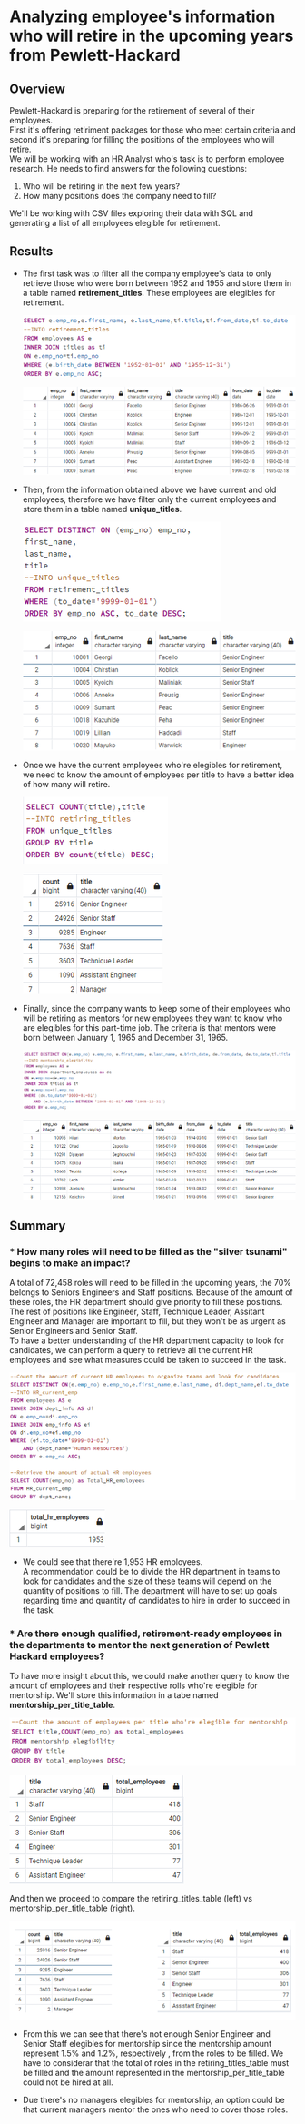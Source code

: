 # Analyzing employee's information who will retire in the upcoming years from Pewlett-Hackard

## Overview

Pewlett-Hackard is preparing for the retirement of several of their employees.<br/>
First it's offering retiriment packages for those who meet certain criteria and second it's preparing for filling the positions of the employees who will retire.<br/>
We will be working with an HR Analyst who's task is to perform employee research. He needs to find answers for the following questions:

1. Who will be retiring in the next few years?
2. How many positions does the company need to fill?

We'll be working with CSV files exploring their data with SQL and generating a list of all employees elegible for retirement.

## Results

* The first task was to filter all the company employee's data to only retrieve those who were born between 1952 and 1955 and store them in a table named __retirement_titles__. These employees are elegibles for retirement.

    ![](resources/retirement_title_code.png)

    ![](resources/retirement_title_table.png)

* Then, from the information obtained above we have current and old employees, therefore we have filter only the current employees and store them in a table named __unique_titles__.

    ![](resources/unique_title_code.png)

    ![](resources/unique_title_table.png)

* Once we have the current employees who're elegibles for retirement, we need to know the amount of employees per title to have a better idea of how many will retire.

    ![](resources/retiring_titles_code.png)

    ![](resources/retiring_titles_table.png)

* Finally, since the company wants to keep some of their employees who will be retiring as mentors for new employees they want to know who are elegibles for this part-time job. The criteria is that mentors were born between January 1, 1965 and December 31, 1965.

    ![](resources/mentorship_elegibility_code.png)

    ![](resources/mentorship_elegibility_table.png)

## Summary

### * How many roles will need to be filled as the "silver tsunami" begins to make an impact?

A total of 72,458 roles will need to be filled in the upcoming years, the 70% belongs to Seniors Engineers and Staff positions. Because of the amount of these roles, the HR department should give priority to fill these positions.<br/>
The rest of positions like Engineer, Staff, Technique Leader, Assitant Engineer and Manager are important to fill, but they won't be as urgent as Senior Engineers and Senior Staff.<br/>
To have a better understanding of the HR department capacity to look for candidates, we can perform a query to retrieve all the current HR employees and see what measures could be taken to succeed in the task.

![](resources/current_hr_emp.png)

![](resources/count_hr.png)

- We could see that there're 1,953 HR employees.<br/>
A recommendation could be to divide the HR department in teams to look for candidates and the size of these teams will depend on the quantity of positions to fill. The department will have to set up goals regarding time and quantity of candidates to hire in order to succeed in the task.

### * Are there enough qualified, retirement-ready employees in the departments to mentor the next generation of Pewlett Hackard employees?

To have more insight about this, we could make another query to know the amount of employees and their respective rolls who're elegible for mentorship. We'll store this information in a tabe named __mentorship_per_title_table__.

![](resources/mentorship_per_title_code.png)

![](resources/mentorship_per_title_table.png)

And then we proceed to compare the retiring_titles_table (left) vs mentorship_per_title_table (right).

![](resources/ret_vs_ment.png)

- From this we can see that there's not enough Senior Engineer and Senior Staff elegibles for mentorship since the mentorship amount represent  1.5% and 1.2%, respectively , from the roles to be filled. We have to considerar that the total of roles in the retiring_titles_table must be filled and the amount represented in the mentorship_per_title_table could not be hired at all. 

- Due there's no managers elegibles for mentorship, an option could be that current managers mentor the ones who need to cover those roles.


